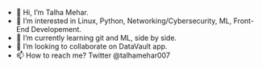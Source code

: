 - 👋 Hi, I’m Talha Mehar.
- 👀 I’m interested in Linux, Python, Networking/Cybersecurity, ML, Front-End Developement.
- 🌱 I’m currently learning git and ML, side by side.
- 💞️ I’m looking to collaborate on DataVault app.
- 📫 How to reach me? Twitter @talhamehar007

<!---
Talhamehar007/Talhamehar007 is a ✨ special ✨ repository because its `README.md` (this file) appears on your GitHub profile.
You can click the Preview link to take a look at your changes.
--->
